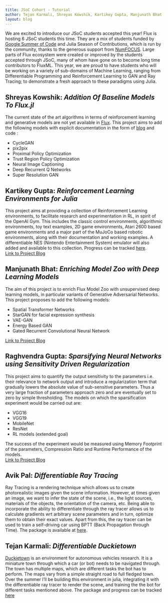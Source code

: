 ```yaml
---
title: JSoC Cohort - Tutorial
author: Tejan Karmali, Shreyas Kowshik, Kartikey Gupta, Manjunath Bhat, Avik Pal, Raghvendra Gupta
layout: blog
---
```


We are excited to introduce our JSoC students accepted this year! Flux is hosting 6 JSoC students this time. They are a mix of students funded by [Google Summer of Code](https://summerofcode.withgoogle.com/) and Julia Season of Contributions, which is run by the community, thanks to the generous support from [NumFOCUS](https://numfocus.org/). Large parts of Flux ecosystem were created or improved by the students accepted through JSoC, many of whom have gone on to become long time contributors to FluxML. This year, we are proud to have students who will be working on a variety of sub-domains of Machine Learning, ranging from Differentiable Programming and Reinforcement Learning to GAN and Ray Tracing; to demonstrate a fresh approach to these paradigms using Julia.


## Shreyas Kowshik: _Addition Of Baseline Models To Flux.jl_

The current state of the art algorithms in terms of reinforcement learning and generative models are not yet available in [Flux](https://github.com/FluxML). This project aims to add the following models with explicit documentation in the form of [blog](https://shreyas-kowshik.github.io/) and code : 

* CycleGAN
* pix2pix
* Proximal Policy Optimization
* Trust Region Policy Optimization
* Neural Image Captioning
* Deep Recurrent Q Networks
* Super Resolution GAN

## Kartikey Gupta: _Reinforcement Learning Environments for Julia_

This project aims at providing a collection of Reinforcement Learning environments, to facilitate research and experimentation in RL, in spirit of the OpenAI Gym. This includes the classic control environments, algorithmic environments, toy text examples, 2D game environments, Atari 2600 based game environments and a major part of the MuJoCo based robotic environments, along with their documentation and working examples. A differentiable NES (Nintendo Entertainment System) emulator will also added and available to this collection. Progress can be tracked [here](https://github.com/FluxML/Gym.jl).  
[Link to Project Blog](https://nextjournal.com/kraftpunk97)

## Manjunath Bhat: _Enriching Model Zoo with Deep Learning Models_

The aim of this project is to enrich Flux Model Zoo with unsupervised deep learning models, in particular variants of Generative Adversarial Networks. This project proposes to add the following models: 
* Spatial Transformer Networks 
* StarGAN for facial expression synthesis 
* VAE-GAN 
* Energy Based GAN 
* Gated Recurrent Convolutional Neural Network  

[Link to Project Blog](https://medium.com/@manjunathbhat9920)

## Raghvendra Gupta: _Sparsifying Neural Networks using Sensitivity Driven Regularization_

This project aims to quantify the output sensitivity to the parameters i.e. their relevance to network output and introduce a regularization term that gradually lowers the absolute value of sub-sensitive parameters. Thus a very large fraction of parameters approach zero and are eventually set to zero by simple thresholding. The models on which the sparsification experiment would be carried out are:
* VGG16
* VGG19
* MobileNet
* ResNet
* RL models (extended goal)  

The success of the experiment would be measured using Memory Footprint of the parameters, Compression Ratio and Runtime Performance of the models.  
[Link to Project Blog](https://medium.com/@raghav090897)

## Avik Pal: _Differentiable Ray Tracing_

Ray Tracing is a rendering technique which allows us to create photorealistic images given the scene information. However, at times given an image, we want to infer the state of the scene, i.e., the light sources, materials of the objects, the orientation of the camera, etc. Being able to incorporate the ability to differentiate through the ray tracer allows us to calculate gradients wrt arbitrary scene parameters and in turn, optimize them to obtain their exact values. Apart from this, the ray tracer can be used to train a self-driving car using BPTT (Back Propagation through Time). The package is available at [here](https://github.com/avik-pal/RayTracer.jl).

## Tejan Karmali: _Differentiable Duckietown_

[Duckietown](https://www.duckietown.org/) is an environment for autonomous vehicles research. It is a miniature town through which a car (or bot) needs to be navigated through. The town has multiple maps, which are different tasks the bot has to perform. The maps vary from a simple straight road to full fledged town. Over the summer I’ll be building this environment in julia, integrating it with the differentiable ray tracer to render the scene, and training the the bot for different tasks mentioned above. The package and progress can be tracked [here](https://github.com/tejank10/Duckietown.jl)
